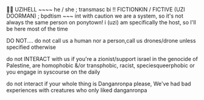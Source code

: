 🦇💜 UZIHELL ~~~~
he / she ; transmasc bi
!! FICTIONKIN / FICTIVE
      (UZI DOORMAN)
; bpdtism ~~~ int with caution
we are a system, so it's not always
the same person on ponytown!
i (uzi) am specifically the host,
so I'll be here most of the time

DO NOT.... 
do not call us a human nor a person,call us drones/drone
unless specified otherwise

do not INTERACT with us if you're a 
zionist/support israel in the genocide
of Palestine, are homophobic &/or 
transphobic, racist, speciesqueerphobic
or you engage in syscourse on the daily


do not interact if your whole thing
is Danganronpa please, We've had
bad experiences with creatures who
only liked danganronpa
